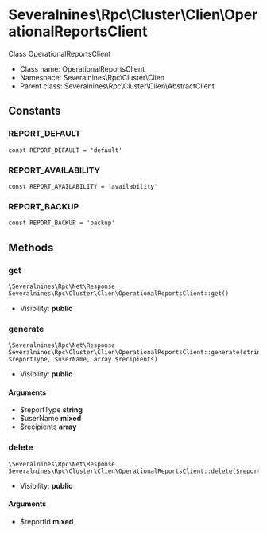 Severalnines\Rpc\Cluster\Clien\OperationalReportsClient
===============

Class OperationalReportsClient




* Class name: OperationalReportsClient
* Namespace: Severalnines\Rpc\Cluster\Clien
* Parent class: Severalnines\Rpc\Cluster\Clien\AbstractClient



Constants
----------


### REPORT_DEFAULT

    const REPORT_DEFAULT = 'default'





### REPORT_AVAILABILITY

    const REPORT_AVAILABILITY = 'availability'





### REPORT_BACKUP

    const REPORT_BACKUP = 'backup'







Methods
-------


### get

    \Severalnines\Rpc\Net\Response Severalnines\Rpc\Cluster\Clien\OperationalReportsClient::get()





* Visibility: **public**




### generate

    \Severalnines\Rpc\Net\Response Severalnines\Rpc\Cluster\Clien\OperationalReportsClient::generate(string $reportType, $userName, array $recipients)





* Visibility: **public**


#### Arguments
* $reportType **string**
* $userName **mixed**
* $recipients **array**



### delete

    \Severalnines\Rpc\Net\Response Severalnines\Rpc\Cluster\Clien\OperationalReportsClient::delete($reportId)





* Visibility: **public**


#### Arguments
* $reportId **mixed**


